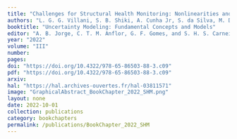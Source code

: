```yaml
---
title: "Challenges for Structural Health Monitoring: Nonlinearities and Uncertainties"
authors: "L. G. G. Villani, S. B. Shiki, A. Cunha Jr, S. da Silva, M. D. Todd"
booktitle: "Uncertainty Modeling: Fundamental Concepts and Models"
editor: "A. B. Jorge, C. T. M. Anflor, G. F. Gomes, and S. H. S. Carneiro"
year: "2022"
volume: "III"
number: 
pages: 
doi: "https://doi.org/10.4322/978-65-86503-88-3.c09"
pdf: "https://doi.org/10.4322/978-65-86503-88-3.c09"
arxiv: 
hal: "https://hal.archives-ouvertes.fr/hal-03811571"
image: "GraphicalAbstract_BookChapter_2022_SHM.png"
layout: none
date: 2022-10-01
collection: publications
category: bookchapters
permalink: /publications/BookChapter_2022_SHM
---
```

